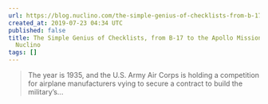```yaml
---
url: https://blog.nuclino.com/the-simple-genius-of-checklists-from-b-17-to-the-apollo-missions
created_at: 2019-07-23 04:34 UTC
published: false
title: The Simple Genius of Checklists, from B-17 to the Apollo Missions | Inside
  Nuclino
tags: []
---
```


<blockquote>The year is 1935, and the U.S. Army Air Corps is holding a competition for airplane manufacturers vying to secure a contract to build the military’s...</blockquote>
